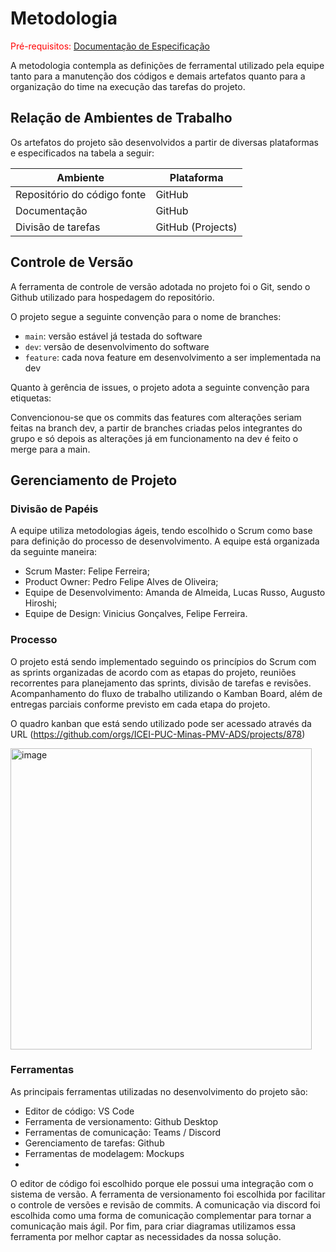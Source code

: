 
# Metodologia

<span style="color:red">Pré-requisitos: <a href="2-Especificação do Projeto.md"> Documentação de Especificação</a></span>

A metodologia contempla as definições de ferramental utilizado pela equipe tanto para a manutenção dos códigos e demais artefatos quanto para a organização do time na execução das tarefas do projeto.

## Relação de Ambientes de Trabalho

Os artefatos do projeto são desenvolvidos a partir de diversas plataformas e especificados na tabela a seguir: 

| Ambiente  | Plataforma |
| ------------- | ------------- |
| Repositório do código fonte  | GitHub |
| Documentação  | GitHub |
| Divisão de tarefas  | GitHub (Projects) |

## Controle de Versão

A ferramenta de controle de versão adotada no projeto foi o Git, sendo o Github utilizado para hospedagem do repositório.

O projeto segue a seguinte convenção para o nome de branches:

- `main`: versão estável já testada do software
- `dev`: versão de desenvolvimento do software
- `feature`: cada nova feature em desenvolvimento a ser implementada na dev

Quanto à gerência de issues, o projeto adota a seguinte convenção para
etiquetas:

Convencionou-se que os commits das features com alterações seriam feitas na branch dev, a partir de branches criadas pelos integrantes do grupo e só depois as alterações já em funcionamento na dev é feito o merge para a main. 

## Gerenciamento de Projeto

### Divisão de Papéis

A equipe utiliza metodologias ágeis, tendo escolhido o Scrum como base para definição do processo de desenvolvimento. A equipe está organizada da seguinte maneira:

- Scrum Master: Felipe Ferreira;
- Product Owner: Pedro Felipe Alves de Oliveira;
- Equipe de Desenvolvimento: Amanda de Almeida, Lucas Russo, Augusto Hiroshi;
- Equipe de Design: Vinicius Gonçalves, Felipe Ferreira.

### Processo

O projeto está sendo implementado seguindo os princípios do Scrum com as sprints organizadas de acordo com as etapas do projeto, reuniões recorrentes para planejamento das sprints, divisão de tarefas e revisões. Acompanhamento do fluxo de trabalho utilizando o Kamban Board, além de entregas parciais conforme previsto em cada etapa do projeto.

O quadro kanban que está sendo utilizado pode ser acessado através da URL (https://github.com/orgs/ICEI-PUC-Minas-PMV-ADS/projects/878)

<img width="482" alt="image" src="https://github.com/ICEI-PUC-Minas-PMV-ADS/pmv-ads-2024-1-e4-proj-infra-t5-projeto-caridade/assets/108704270/977cca28-da42-42a1-9942-e0dad51fc412">

### Ferramentas

As principais ferramentas utilizadas no desenvolvimento do projeto são:

- Editor de código: VS Code
- Ferramenta de versionamento: Github Desktop
- Ferramentas de comunicação: Teams / Discord
- Gerenciamento de tarefas: Github
- Ferramentas de modelagem: Mockups
- 
O editor de código foi escolhido porque ele possui uma integração com o sistema de versão. A ferramenta de versionamento foi escolhida por facilitar o controle de versões e revisão de commits. A comunicação via discord foi escolhida como uma forma de comunicação complementar para tornar a comunicação mais ágil. Por fim, para criar diagramas utilizamos essa ferramenta por melhor captar as necessidades da nossa solução.
